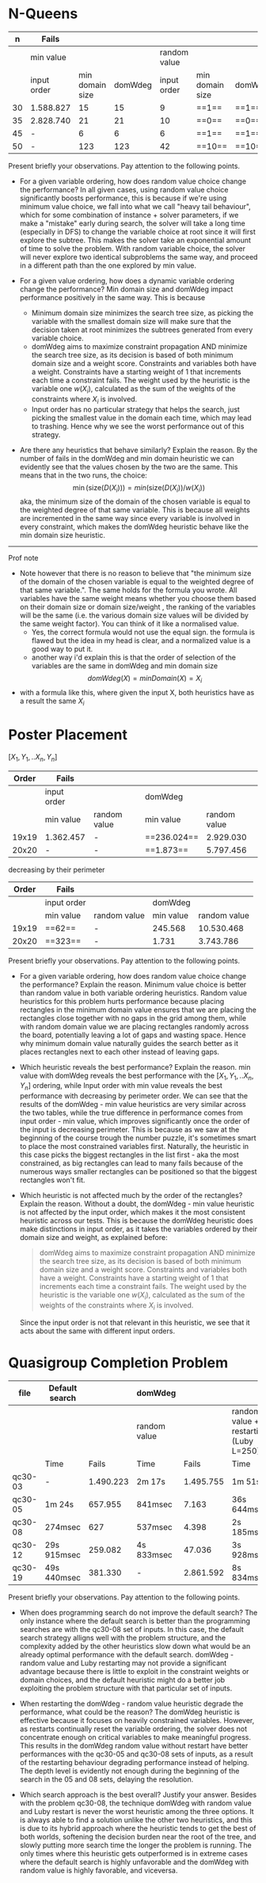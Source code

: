
# N-Queens


| n   | Fails       |                 |         |              |                 |         |
| --- | ----------- | --------------- | ------- | ------------ | --------------- | ------- |
|     | min value   |                 |         | random value |                 |         |
|     | input order | min domain size | domWdeg | input order  | min domain size | domWdeg |
| 30  | 1.588.827   | 15              | 15      | 9            | ==1==           | ==1==   |
| 35  | 2.828.740   | 21              | 21      | 10           | ==0==           | ==0==   |
| 45  | -           | 6               | 6       | 6            | ==1==           | ==1==   |
| 50  | -           | 123             | 123     | 42           | ==10==          | ==10==  |

Present briefly your observations. Pay attention to the
following points.
- For a given variable ordering, how does random value choice change the performance?
	In all given cases, using random value choice significantly boosts performance, this is because if we're using minimum value choice, we fall into what we call "heavy tail behaviour", which for some combination of instance + solver parameters, if we make a "mistake" early during search, the solver will take a long time (especially in DFS) to change the variable choice at root since it will first explore the subtree. This makes the solver take an exponential amount of time to solve the problem.
	With random variable choice, the solver will never explore two identical subproblems the same way, and proceed in a different path than the one explored by min value.
	
- For a given value ordering, how does a dynamic variable ordering change the performance?
	Min domain size and domWdeg impact performance positively in the same way. This is because
	- Minimum domain size minimizes the search tree size, as picking the variable with the smallest domain size will make sure that the decision taken at root minimizes the subtrees generated from every variable choice.
	- domWdeg aims to maximize constraint propagation AND minimize the search tree size, as its decision is based of both minimum domain size and a weight score. Constraints and variables both have a weight. Constraints have a starting weight of 1 that increments each time a constraint fails. The weight used by the heuristic is the variable one $w(X_i)$, calculated as the sum of the weights of the constraints where $X_i$ is involved.
	- Input order has no particular strategy that helps the search, just picking the smallest value in the domain each time, which may lead to trashing. Hence why we see the worst performance out of this strategy.
	
- Are there any heuristics that behave similarly? Explain the reason.
	By the number of fails in the domWdeg and min domain heuristic we can evidently see that the values chosen by the two are the same.
	This means that in the two runs, the choice:
	$$\min(\text{size} (D(X_{i})))= min(\text{size} (D(X_{i}))/w(X_i))$$
	aka, the minimum size of the domain of the chosen variable is equal to the weighted degree of that same variable.
	This is because all weights are incremented in the same way since every variable is involved in every constraint, which makes the domWdeg heuristic behave like the min domain size heuristic.

---
Prof note
- Note however that there is no reason to believe that "the minimum size of the domain of the chosen variable is equal to the weighted degree of that same variable.". The same holds for the formula you wrote. All variables have the same weight means whether you choose them based on their domain size or domain size/weight , the ranking of the variables will be the same (i.e. the various domain size values will be divided by the same weight factor). You can think of it like a normalised value.
	- Yes, the correct formula would not use the equal sign. the formula is flawed but the idea in my head is clear, and a normalized value is a good way to put it.
	- another way i'd explain this is that the order of selection of the variables are the same in domWdeg and min domain size
	$$domWdeg(X)=minDomain(X)=X_{i}$$
- with a formula like this, where given the input X, both heuristics have as a result the same $X_i$

# Poster Placement


$[X_1,Y_1,..X_n,Y_n]$

| Order | Fails       |              |             |              |
| ----- | ----------- | ------------ | ----------- | ------------ |
|       | input order |              | domWdeg     |              |
|       | min value   | random value | min value   | random value |
| 19x19 | 1.362.457   | -            | ==236.024== | 2.929.030    |
| 20x20 | -           | -            | ==1.873==   | 5.797.456    |


decreasing by their perimeter

| Order | Fails       |              |           |              |
| ----- | ----------- | ------------ | --------- | ------------ |
|       | input order |              | domWdeg   |              |
|       | min value   | random value | min value | random value |
| 19x19 | ==62==      | -            | 245.568   | 10.530.468   |
| 20x20 | ==323==     | -            | 1.731     | 3.743.786    |


Present briefly your observations. Pay attention to the
following points.
- For a given variable ordering, how does random value choice change the performance? Explain the reason.
	Minimum value choice is better than random value in both variable ordering heuristics.
	Random value heuristics for this problem hurts performance because placing rectangles in the minimum domain value ensures that we are placing the rectangles close together with no gaps in the grid among them, while with random domain value we are placing rectangles randomly across the board, potentially leaving a lot of gaps and wasting space. Hence why minimum domain value naturally guides the search better as it places rectangles next to each other instead of leaving gaps.
	 
- Which heuristic reveals the best performance? Explain the reason.
	min value with domWdeg reveals the best performance with the $[X_1,Y_1,..X_n,Y_n]$ ordering, while Input order with min value reveals the best performance with decreasing by perimeter order.
	We can see that the results of the domWdeg - min value heuristics are very similar across the two tables, while the true difference in performance comes from input order - min value, which improves significantly once the order of the input is decreasing perimeter.
	This is because as we saw at the beginning of the course trough the number puzzle, it's sometimes smart to place the most constrained variables first. Naturally, the heuristic in this case picks the biggest rectangles in the list first - aka the most constrained, as big rectangles can lead to many fails because of the numerous ways smaller rectangles can be positioned so that the biggest rectangles won't fit.

- Which heuristic is not affected much by the order of the rectangles? Explain the reason.
	Without a doubt, the domWdeg - min value heuristic is not affected by the input order, which makes it the most consistent heuristic across our tests.
	This is because the domWdeg heuristic does make distinctions in input order, as it takes the variables ordered by their domain size and weight, as explained before:
	
	> domWdeg aims to maximize constraint propagation AND minimize the search tree size, as its decision is based of both minimum domain size and a weight score. Constraints and variables both have a weight. Constraints have a starting weight of 1 that increments each time a constraint fails. The weight used by the heuristic is the variable one $w(X_i)$, calculated as the sum of the weights of the constraints where $X_i$ is involved.
	
	Since the input order is not that relevant in this heuristic, we see that it acts about the same with different input orders.

# Quasigroup Completion Problem

| file    | Default search |           | domWdeg      |           |                                        |           |
| ------- | -------------- | --------- | ------------ | --------- | -------------------------------------- | --------- |
|         |                |           | random value |           | random value + restarting (Luby L=250) |           |
|         | Time           | Fails     | Time         | Fails     | Time                                   | Fails     |
| qc30-03 | -              | 1.490.223 | 2m 17s       | 1.495.755 | 1m 51s                                 | 1.090.634 |
| qc30-05 | 1m 24s         | 657.955   | 841msec      | 7.163     | 36s 644msec                            | 362.702   |
| qc30-08 | 274msec        | 627       | 537msec      | 4.398     | 2s 185msec                             | 11.990    |
| qc30-12 | 29s 915msec    | 259.082   | 4s 833msec   | 47.036    | 3s 928msec                             | 21.986    |
| qc30-19 | 49s 440msec    | 381.330   | -            | 2.861.592 | 8s 834msec                             | 48.244    |

Present briefly your observations. Pay attention to the following points.
- When does programming search do not improve the default search?
	The only instance where the default search is better than the programming searches are with the qc30-08 set of inputs.
	In this case, the default search strategy alligns well with the problem structure, and the complexity added by the other heuristics slow down what would be an already optimal performance with the default search.
	domWdeg -random value and Luby restarting may not provide a significant advantage because there is little to exploit in the constraint weights or domain choices, and the default heuristic might do a better job exploiting the problem structure with that particular set of inputs.
	
- When restarting the domWdeg - random value heuristic degrade the performance, what could be the reason?
	The domWdeg heuristic is effective because it focuses on heavily constrained variables. However, as restarts continually reset the variable ordering, the solver does not concentrate enough on critical variables to make meaningful progress.
	This results in the domWdeg random value without restart have better performances with the qc30-05 and qc30-08 sets of inputs, as a result of the restarting behaviour degrading performance instead of helping.
	The depth level is evidently not enough during the beginning of the search in the 05 and 08 sets, delaying the resolution.
	
- Which search approach is the best overall? Justify your answer.
	Besides with the problem qc30-08, the technique domWdeg with random value and Luby restart is never the worst heuristic among the three options. It is always able to find a solution unlike the other two heuristics, and this is due to its hybrid approach where the heuristic tends to get the best of both worlds, softening the decision burden near the root of the tree, and slowly putting more search time the longer the problem is running. The only times where this heuristic gets outperformed is in extreme cases where the default search is highly unfavorable and the domWdeg with random value is highly favorable, and viceversa.
